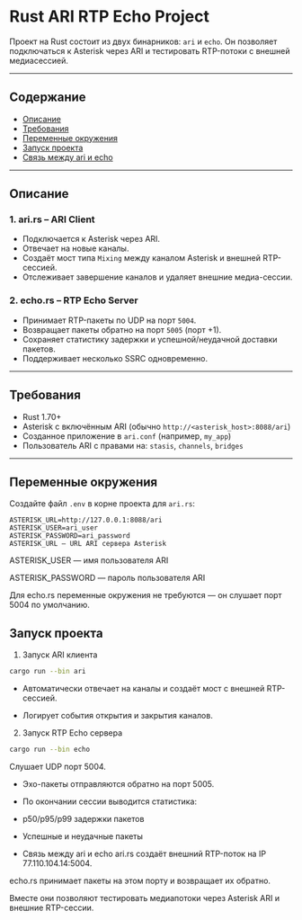 # Rust ARI RTP Echo Project

Проект на Rust состоит из двух бинарников: `ari` и `echo`. Он позволяет подключаться к Asterisk через ARI и тестировать RTP-потоки с внешней медиасессией.

---

## Содержание

- [Описание](#описание)
- [Требования](#требования)
- [Переменные окружения](#переменные-окружения)
- [Запуск проекта](#запуск-проекта)
- [Связь между ari и echo](#связь-между-ari-и-echo)

---

## Описание

### 1. ari.rs – ARI Client

- Подключается к Asterisk через ARI.
- Отвечает на новые каналы.
- Создаёт мост типа `Mixing` между каналом Asterisk и внешней RTP-сессией.
- Отслеживает завершение каналов и удаляет внешние медиа-сессии.

### 2. echo.rs – RTP Echo Server

- Принимает RTP-пакеты по UDP на порт `5004`.
- Возвращает пакеты обратно на порт `5005` (порт +1).
- Сохраняет статистику задержки и успешной/неудачной доставки пакетов.
- Поддерживает несколько SSRC одновременно.

---

## Требования

- Rust 1.70+  
- Asterisk с включённым ARI (обычно `http://<asterisk_host>:8088/ari`)  
- Созданное приложение в `ari.conf` (например, `my_app`)  
- Пользователь ARI с правами на: `stasis`, `channels`, `bridges`

---

## Переменные окружения

Создайте файл `.env` в корне проекта для `ari.rs`:

```env
ASTERISK_URL=http://127.0.0.1:8088/ari
ASTERISK_USER=ari_user
ASTERISK_PASSWORD=ari_password
ASTERISK_URL — URL ARI сервера Asterisk
```

ASTERISK_USER — имя пользователя ARI

ASTERISK_PASSWORD — пароль пользователя ARI

Для echo.rs переменные окружения не требуются — он слушает порт 5004 по умолчанию.

## Запуск проекта
1. Запуск ARI клиента

```bash
cargo run --bin ari
```

* Автоматически отвечает на каналы и создаёт мост с внешней RTP-сессией.

* Логирует события открытия и закрытия каналов.

2. Запуск RTP Echo сервера
```bash
cargo run --bin echo
```
Слушает UDP порт 5004.

* Эхо-пакеты отправляются обратно на порт 5005.

* По окончании сессии выводится статистика:

* p50/p95/p99 задержки пакетов

* Успешные и неудачные пакеты

* Связь между ari и echo
ari.rs создаёт внешний RTP-поток на IP 77.110.104.14:5004.

echo.rs принимает пакеты на этом порту и возвращает их обратно.

Вместе они позволяют тестировать медиапотоки через Asterisk ARI и внешние RTP-сессии.
